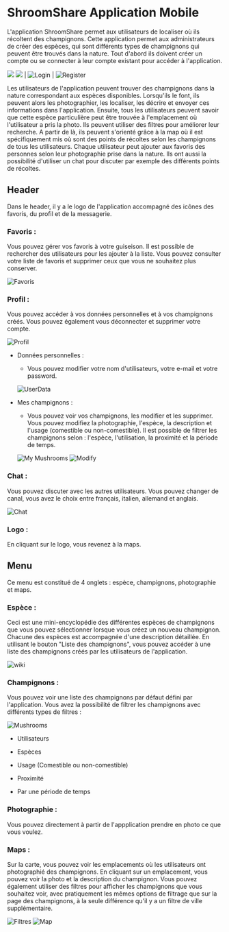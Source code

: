 # ShroomShare Application Mobile

L'application ShroomShare permet aux utilisateurs de localiser où ils récoltent des champignons. 
Cette application permet aux administrateurs de créer des espèces, qui sont différents types de champignons qui peuvent être trouvés dans la nature. 
Tout d'abord ils doivent créer un compte ou se connecter à leur compte existant pour accéder à l'application.

 <img src="/pictures/login.png"> <img src="/pictures/register.png">
| ![Login](/pictures/login.png) | ![Register](/pictures/register.png)



Les utilisateurs de l'application peuvent trouver des champignons dans la nature correspondant aux espèces disponibles. 
Lorsqu'ils le font, ils peuvent alors les photographier, les localiser, les décrire et envoyer ces informations dans l'application. 
Ensuite, tous les utilisateurs peuvent savoir que cette espèce particulière peut être trouvée à l'emplacement où l'utilisateur a pris la photo. Ils peuvent utiliser des filtres pour améliorer leur recherche. A partir de là, ils peuvent s'orienté grâce à la map où il est spécifiquement mis où sont des points de récoltes selon les champignons de tous les utilisateurs.
Chaque utilisateur peut ajouter aux favoris des personnes selon leur photographie prise dans la nature. Ils ont aussi la possibilité d'utiliser un chat
pour discuter par exemple des différents points de récoltes.



## Header 

Dans le header, il y a le logo de l'application accompagné des icônes des favoris, du profil et de la messagerie.

### Favoris :

Vous pouvez gérer vos favoris à votre guiseison. Il est possible de rechercher des utilisateurs pour les ajouter à la liste. Vous pouvez consulter votre liste de favoris et supprimer ceux que vous ne souhaitez plus conserver.

![Favoris](/pictures/favoris.png)

### Profil :

Vous pouvez accéder à vos données personnelles et à vos champignons créés. Vous pouvez également vous déconnecter et supprimer votre compte.

![Profil](/pictures/profil.png)

  - Données personnelles :
				
    - Vous pouvez modifier votre nom d'utilisateurs, votre e-mail et votre password.
    
    ![UserData](/pictures/userdata.png)

  - Mes champignons :
				
    - Vous pouvez voir vos champignons, les modifier et les supprimer. Vous pouvez modifiez la         photographie, l'espèce, la description et l'usage (comestible ou         non-comestible). Il est possible de filtrer les champignons selon : l'espèce, l'utilisation, la proximité et la           période de temps.
     
     ![My Mushrooms](/pictures/my-mushrooms.png)
     ![Modify](/pictures/modify.png)

### Chat :

Vous pouvez discuter avec les autres utilisateurs. Vous pouvez changer de canal, vous avez le choix entre français, italien, allemand et anglais.

![Chat](/pictures/chat.png)

### Logo :

En cliquant sur le logo, vous revenez à la maps.

## Menu

Ce menu est constitué de 4 onglets : espèce, champignons, photographie et maps.

### Espèce :

Ceci est une mini-encyclopédie des différentes espèces de champignons que vous pouvez sélectionner lorsque vous créez un nouveau champignon. Chacune des espèces est accompagnée d'une description détaillée. En utilisant le bouton "Liste des champignons", vous pouvez accéder à une liste des champignons créés par les utilisateurs de l'application.

![wiki](/pictures/wiki.png)

### Champignons :

Vous pouvez voir une liste des champignons par défaut défini par l'application. Vous avez la possibilité de filtrer les champignons avec différents types de filtres :

![Mushrooms](/pictures/mushrooms.png)

  - Utilisateurs
		
  - Espèces
	
  - Usage (Comestible ou non-comestible)

  - Proximité

  - Par une période de temps

### Photographie :

Vous pouvez directement à partir de l'appplication prendre en photo ce que vous voulez.

### Maps :

Sur la carte, vous pouvez voir les emplacements où les utilisateurs ont photographié des champignons. En cliquant sur un emplacement, vous pouvez voir la photo et la description du champignon. Vous pouvez également utiliser des filtres pour afficher les champignons que vous souhaitez voir, avec pratiquement les mêmes options de filtrage que sur la page des champignons, à la seule différence qu'il y a un filtre de ville supplémentaire.

![Filtres](/pictures/filtres.png)
![Map](/pictures/map.png)
